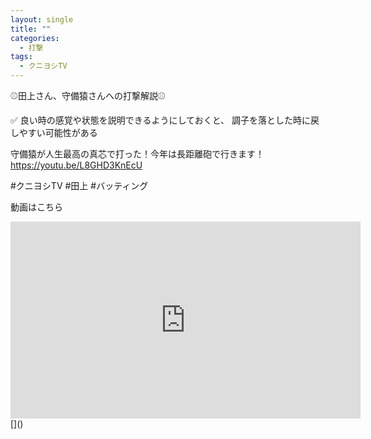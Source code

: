 ```yaml
---
layout: single
title: ""
categories:
  - 打撃
tags:
  - クニヨシTV
---
```


⚾️田上さん、守備猿さんへの打撃解説⚾️

✅ 良い時の感覚や状態を説明できるようにしておくと、
調子を落とした時に戻しやすい可能性がある

守備猿が人生最高の真芯で打った！今年は長距離砲で行きます！
https://youtu.be/L8GHD3KnEcU

#クニヨシTV
#田上
#バッティング


動画はこちら
<iframe width="560" height="315" src="https://www.youtube.com/embed/<id>" frameborder="0" allow="accelerometer; autoplay; encrypted-media; gyroscope; picture-in-picture" allowfullscreen></iframe>
[]()